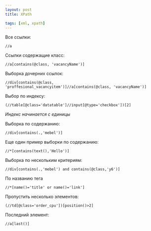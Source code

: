 ```yaml
---
layout: post
title: XPath

tags: [xml, xpath]
---
```


Все ссылки:

```
//a
```

Ссылки содержащие класс:

```
//a[contains(@class, 'vacancyName')]
```

Выборка дочерних ссылок:

```
//div[contains(@class, 'proffesional_vacancyitem')]//a[contains(@class, 'vacancyName')]
```

Выбор по индексу:

```
(//table[@class='datatable']//input[@type='checkbox'])[2]
```

_Индекс начинается с единицы_

Выборка по содержанию:

```
//div[contains(.,'mebel')]
```

Еще один пример выборки по содержанию:

```
//*[contains(text(),'Hello')]
```

Выборка по нескольким критериям:

```
//div[contains(.,'mebel') and contains(@class,'y6')]
```

По названию тега

```
//*[name()='title' or name()='link']
```

Пропустить несколько элементов:

```
(//td[@class='order_cpu'])[position()>2]
```

Последний элемент:

```
//a[last()]
```
